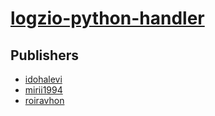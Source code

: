 # [logzio-python-handler](https://pypi.org/project/logzio-python-handler)



## Publishers
- [idohalevi](https://pypi.org/user/idohalevi)
- [mirii1994](https://pypi.org/user/mirii1994)
- [roiravhon](https://pypi.org/user/roiravhon)

